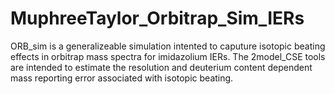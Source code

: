 # MuphreeTaylor_Orbitrap_Sim_IERs
ORB_sim is a generalizeable simulation intented to caputure isotopic beating effects in orbitrap mass spectra for imidazolium IERs. The 2model_CSE tools are intended to estimate the resolution and deuterium content dependent mass reporting error associated with isotopic beating.
